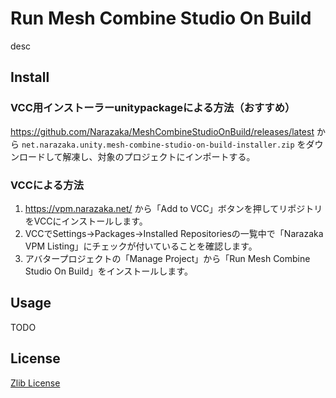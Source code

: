 # Run Mesh Combine Studio On Build

desc

## Install

### VCC用インストーラーunitypackageによる方法（おすすめ）

https://github.com/Narazaka/MeshCombineStudioOnBuild/releases/latest から `net.narazaka.unity.mesh-combine-studio-on-build-installer.zip` をダウンロードして解凍し、対象のプロジェクトにインポートする。

### VCCによる方法

1. https://vpm.narazaka.net/ から「Add to VCC」ボタンを押してリポジトリをVCCにインストールします。
2. VCCでSettings→Packages→Installed Repositoriesの一覧中で「Narazaka VPM Listing」にチェックが付いていることを確認します。
3. アバタープロジェクトの「Manage Project」から「Run Mesh Combine Studio On Build」をインストールします。

## Usage

TODO

## License

[Zlib License](LICENSE.txt)
